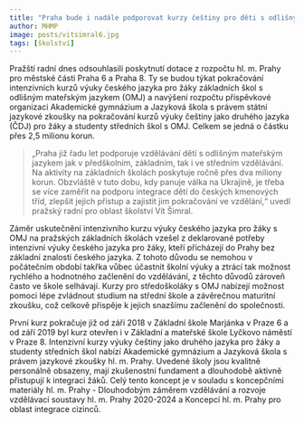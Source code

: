 ```yaml
---
title: "Praha bude i nadále podporovat kurzy češtiny pro děti s odlišným mateřským jazykem a jejich integraci do českých škol"
author: MHMP
image: posts/vitsimral6.jpg
tags: [školství]
---
```


Pražští radní dnes odsouhlasili poskytnutí dotace z rozpočtu hl. m. Prahy pro městské části Praha 6 a Praha 8. Ty se budou týkat pokračování intenzivních kurzů výuky českého jazyka pro žáky základních škol s odlišným mateřským jazykem (OMJ) a navýšení rozpočtu příspěvkové organizaci Akademické gymnázium a Jazyková škola s právem státní jazykové zkoušky na pokračování kurzů výuky češtiny jako druhého jazyka (ČDJ) pro žáky a studenty středních škol s OMJ. Celkem se jedná o částku přes 2,5 milionu korun. 

> „Praha již řadu let podporuje vzdělávání dětí s odlišným mateřským jazykem jak v předškolním, základním, tak i ve středním vzdělávání. Na aktivity na základních školách poskytuje ročně přes dva miliony korun. Obzvláště v tuto dobu, kdy panuje válka na Ukrajině, je třeba se více zaměřit na podporu integrace dětí do českých kmenových tříd, zlepšit jejich přístup a zajistit jim pokračování ve vzdělání,“ uvedl pražský radní pro oblast školství Vít Šimral. 

Záměr uskutečnění intenzivního kurzu výuky českého jazyka pro žáky s OMJ na pražských základních školách vzešel z deklarované potřeby intenzivní výuky českého jazyka pro žáky, kteří přicházejí do Prahy bez základní znalosti českého jazyka. Z tohoto důvodu se nemohou v počátečním období takřka vůbec účastnit školní výuky a ztrácí tak možnost rychlého a hodnotného začlenění do vzdělávání, z těchto důvodů zároveň často ve škole selhávají. Kurzy pro středoškoláky s OMJ nabízejí možnost pomoci lépe zvládnout studium na střední škole a závěrečnou maturitní zkoušku, což celkově přispěje k jejich snazšímu začlenění do společnosti. 

První kurz pokračuje již od září 2018 v Základní škole Marjánka v Praze 6 a od září 2019 byl kurz otevřen i v Základní a mateřské škole Lyčkovo náměstí v Praze 8. Intenzivní kurzy výuky češtiny jako druhého jazyka pro žáky a studenty středních škol nabízí Akademické gymnázium a Jazyková škola s právem jazykové zkoušky hl. m. Prahy. Uvedené školy jsou kvalitně personálně obsazeny, mají zkušenostní fundament a dlouhodobě aktivně přistupují k integraci žáků. Celý tento koncept je v souladu s koncepčními materiály hl. m. Prahy - Dlouhodobým záměrem vzdělávání a rozvoje vzdělávací soustavy hl. m. Prahy 2020-2024 a Koncepcí hl. m. Prahy pro oblast integrace cizinců.  

 
